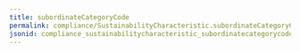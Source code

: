 ```yaml
---
title: subordinateCategoryCode
permalink: compliance/SustainabilityCharacteristic.subordinateCategoryCode.html
jsonid: compliance_sustainabilitycharacteristic_subordinatecategorycode
---
```

